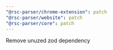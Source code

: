 ```yaml
---
"@rsc-parser/chrome-extension": patch
"@rsc-parser/website": patch
"@rsc-parser/core": patch
---
```


Remove unuzed zod dependency
